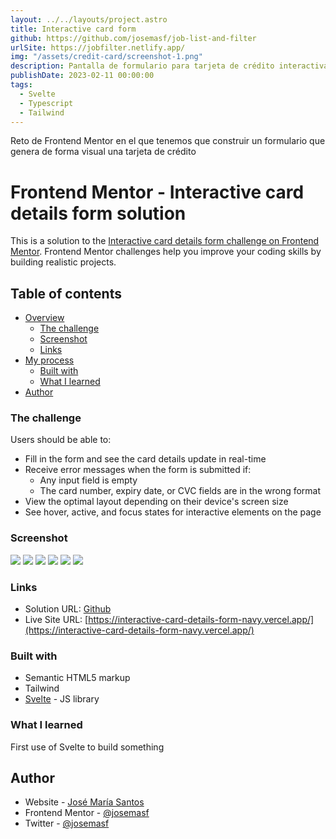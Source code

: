 ```yaml
---
layout: ../../layouts/project.astro
title: Interactive card form
github: https://github.com/josemasf/job-list-and-filter
urlSite: https://jobfilter.netlify.app/
img: "/assets/credit-card/screenshot-1.png"
description: Pantalla de formulario para tarjeta de crédito interactiva
publishDate: 2023-02-11 00:00:00
tags:
  - Svelte
  - Typescript
  - Tailwind
---
```


Reto de Frontend Mentor en el que tenemos que construir un formulario que genera de forma visual una tarjeta de crédito

# Frontend Mentor - Interactive card details form solution

This is a solution to the [Interactive card details form challenge on Frontend Mentor](https://www.frontendmentor.io/challenges/interactive-card-details-form-XpS8cKZDWw). Frontend Mentor challenges help you improve your coding skills by building realistic projects.

## Table of contents

- [Overview](#overview)
  - [The challenge](#the-challenge)
  - [Screenshot](#screenshot)
  - [Links](#links)
- [My process](#my-process)
  - [Built with](#built-with)
  - [What I learned](#what-i-learned)
- [Author](#author)

### The challenge

Users should be able to:

- Fill in the form and see the card details update in real-time
- Receive error messages when the form is submitted if:
  - Any input field is empty
  - The card number, expiry date, or CVC fields are in the wrong format
- View the optimal layout depending on their device's screen size
- See hover, active, and focus states for interactive elements on the page

### Screenshot

![](/assets/credit-card/screenshot-1.png)
![](/assets/credit-card/screenshot-2.png)
![](/assets/credit-card/screenshot-3.png)
![](/assets/credit-card/screenshot-4.png)
![](/assets/credit-card/screenshot-5.png)
![](/assets/credit-card/screenshot-6.png)

### Links

- Solution URL: [Github](https://github.com/josemasf/interactive-card-details-form)
- Live Site URL: [https://interactive-card-details-form-navy.vercel.app/](https://interactive-card-details-form-navy.vercel.app/)

### Built with

- Semantic HTML5 markup
- Tailwind
- [Svelte](https://svelte.dev/) - JS library

### What I learned

First use of Svelte to build something

## Author

- Website - [José María Santos](https://josemariasantos.com/)
- Frontend Mentor - [@josemasf](https://www.frontendmentor.io/profile/josemasf)
- Twitter - [@josemasf](https://www.twitter.com/josemasf)
